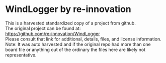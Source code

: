 
# WindLogger by re-innovation  
This is a harvested standardized copy of a project from github.  
The original project can be found at:  
https://github.com/re-innovation/WindLogger  
Please consult that link for additional, details, files, and license information.  
Note: It was auto harvested and if the original repo had more than one board file or anything out of the ordinary the files here are likely not representative.  
    